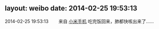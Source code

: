 layout: weibo
date: 2014-02-25 19:53:13
---
2014-02-25 19:53:13  &nbsp;&nbsp;&nbsp;&nbsp;&nbsp;&nbsp; 来自 <a href="http://app.weibo.com/t/feed/22zMnn" rel="nofollow">小米手机</a>
吃完饭回来，肺都快咳出来了…… ​​​
